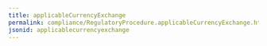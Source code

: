 ```yaml
---
title: applicableCurrencyExchange
permalink: compliance/RegulatoryProcedure.applicableCurrencyExchange.html
jsonid: applicablecurrencyexchange
---
```

